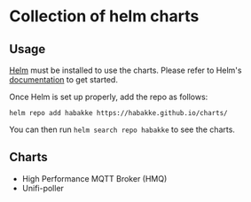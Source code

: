 # Collection of helm charts

## Usage

[Helm](https://helm.sh) must be installed to use the charts.
Please refer to Helm's [documentation](https://helm.sh/docs/) to get started.

Once Helm is set up properly, add the repo as follows:

```console
helm repo add habakke https://habakke.github.io/charts/
```

You can then run `helm search repo habakke` to see the charts.

## Charts

- High Performance MQTT Broker (HMQ)
- Unifi-poller
